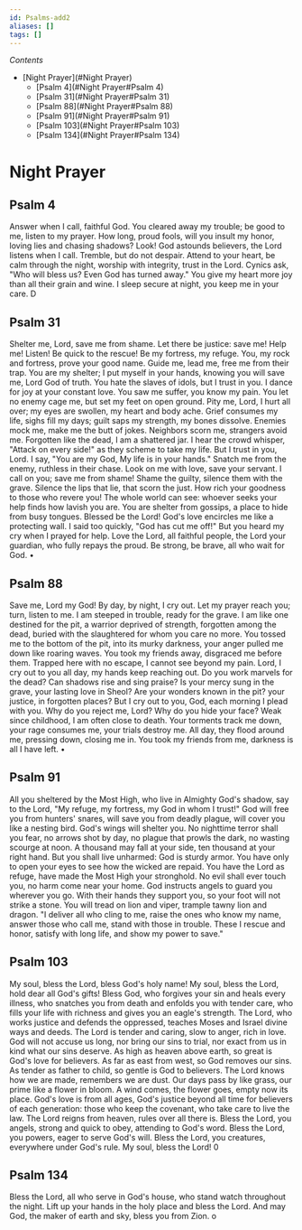 ```yaml
---
id: Psalms-add2
aliases: []
tags: []
---
```


*Contents*
* [Night Prayer](#Night Prayer)
  * [Psalm 4](#Night Prayer#Psalm 4)
  * [Psalm 31](#Night Prayer#Psalm 31)
  * [Psalm 88](#Night Prayer#Psalm 88)
  * [Psalm 91](#Night Prayer#Psalm 91)
  * [Psalm 103](#Night Prayer#Psalm 103)
  * [Psalm 134](#Night Prayer#Psalm 134)

# Night Prayer
## Psalm 4
Answer when I call, faithful God.
You cleared away my trouble; be good to me, listen to my prayer.
How long, proud fools, will you insult my honor, loving lies and chasing shadows?
Look! God astounds believers, the Lord listens when I call.
Tremble, but do not despair.
Attend to your heart, be calm through the night, worship with integrity, trust in the Lord.
Cynics ask, "Who will bless us?
Even God has turned away." You give my heart more joy than all their grain and wine.
I sleep secure at night, you keep me in your care. D
## Psalm 31
Shelter me, Lord, save me from shame.
Let there be justice:
save me!
Help me! Listen!
Be quick to the rescue!
Be my fortress, my refuge.
You, my rock and fortress, prove your good name.
Guide me, lead me, free me from their trap.
You are my shelter;
I put myself in your hands, knowing you will save me,
Lord God of truth.
You hate the slaves of idols, but I trust in you.
I dance for joy at your constant love.
You saw me suffer, you know my pain.
You let no enemy cage me, but set my feet on open ground.
Pity me, Lord, I hurt all over;
my eyes are swollen, my heart and body ache.
Grief consumes my life, sighs fill my days;
guilt saps my strength, my bones dissolve.
Enemies mock me,
make me the butt of jokes.
Neighbors scorn me, strangers avoid me.
Forgotten like the dead, I am a shattered jar.
I hear the crowd whisper,
"Attack on every side!"
as they scheme to take my life.
But I trust in you, Lord.
I say, "You are my God, My life is in your hands." Snatch me from the enemy, ruthless in their chase.
Look on me with love, save your servant.
I call on you;
save me from shame!
Shame the guilty,
silence them with the grave.
Silence the lips that lie, that scorn the just.
How rich your goodness to those who revere you!
The whole world can see: whoever seeks your help finds how lavish you are.
You are shelter from gossips, a place to hide from busy tongues.
Blessed be the Lord!
God's love encircles me like a protecting wall.
I said too quickly,
"God has cut me off!"
But you heard my cry when I prayed for help.
Love the Lord, all faithful people, the Lord your guardian, who fully repays the proud.
Be strong, be brave, all who wait for God. •
## Psalm 88
Save me, Lord my God!
By day, by night, I cry out.
Let my prayer reach you; turn, listen to me.
I am steeped in trouble, ready for the grave.
I am like one destined for the pit, a warrior deprived of strength, forgotten among the dead, buried with the slaughtered for whom you care no more.
You tossed me to the bottom of the pit, into its murky darkness, your anger pulled me down like roaring waves.
You took my friends away, disgraced me before them.
Trapped here with no escape, I cannot see beyond my pain.
Lord, I cry out to you all day, my hands keep reaching out.
Do you work marvels for the dead?
Can shadows rise and sing praise?
Is your mercy sung in the grave, your lasting love in Sheol?
Are your wonders known in the pit? your justice, in forgotten places?
But I cry out to you, God, each morning I plead with you.
Why do you reject me, Lord?
Why do you hide your face?
Weak since childhood, I am often close to death.
Your torments track me down, your rage consumes me, your trials destroy me.
All day, they flood around me, pressing down, closing me in.
You took my friends from me, darkness is all I have left. •
## Psalm 91
All you sheltered by the Most High, who live in Almighty God's shadow, say to the Lord, "My refuge, my fortress, my God in whom I trust!"
God will free you from hunters' snares, will save you from deadly plague, will cover you like a nesting bird.
God's wings will shelter you.
No nighttime terror shall you fear, no arrows shot by day, no plague that prowls the dark, no wasting scourge at noon.
A thousand may fall at your side, ten thousand at your right hand.
But you shall live unharmed:
God is sturdy armor.
You have only to open your eyes to see how the wicked are repaid.
You have the Lord as refuge, have made the Most High your stronghold.
No evil shall ever touch you, no harm come near your home.
God instructs angels
to guard you wherever you go.
With their hands they support you, so your foot will not strike a stone.
You will tread on lion and viper, trample tawny lion and dragon.
"I deliver all who cling to me, raise the ones who know my name, answer those who call me, stand with those in trouble.
These I rescue and honor, satisfy with long life,
and show my power to save."
## Psalm 103
My soul, bless the Lord, bless God's holy name!
My soul, bless the Lord, hold dear all God's gifts!
Bless God, who forgives your sin and heals every illness, who snatches you from death and enfolds you with tender care, who fills your life with richness and gives you an eagle's strength.
The Lord, who works justice and defends the oppressed, teaches Moses and Israel divine ways and deeds.
The Lord is tender and caring, slow to anger, rich in love.
God will not accuse us long, nor bring our sins to trial, nor exact from us in kind what our sins deserve.
As high as heaven above earth, so great is God's love for believers.
As far as east from west, so God removes our sins.
As tender as father to child, so gentle is God to believers.
The Lord knows how we are made, remembers we are dust.
Our days pass by like grass, our prime like a flower in bloom.
A wind comes, the flower goes, empty now its place.
God's love is from all ages, God's justice beyond all time for believers of each generation: those who keep the covenant, who take care to live the law.
The Lord reigns from heaven, rules over all there is.
Bless the Lord, you angels, strong and quick to obey, attending to God's word.
Bless the Lord, you powers, eager to serve God's will.
Bless the Lord, you creatures, everywhere under God's rule.
My soul, bless the Lord! 0
## Psalm 134
Bless the Lord,
all who serve in God's house, who stand watch throughout the night.
Lift up your hands in the holy place and bless the Lord.
And may God,
the maker of earth and sky, bless you from Zion. o
